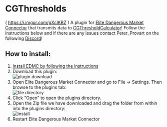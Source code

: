 # CGThresholds
( https://i.imgur.com/gXcIKBZ )
A plugin for [Elite Dangerous Market Connector](https://github.com/Marginal/EDMarketConnector) that transmits data to [CGThresholdCalculator](https://sites.google.com/site/cgtthreshcalc/home)! Follow the instructions below and if there are any issues contact Peter_Provart on the following [Discord](https://discord.gg/7kbduxb)!  
## How to install:  
1. [Install EDMC by following the instructions]( https://github.com/Marginal/EDMarketConnector )  
2. Download this plugin:  
![plugin download](https://i.imgur.com/Cn1Y93D)  
3. Open Elite Dangerous Market Connector and go to File -> Settings. Then browse to the plugins tab:  
![file directory](https://i.gyazo.com/7c4f8bb35ae0c3b9e866d4969e758395.png)  
4. Click "Open" to open the plugins directory.  
5. Open the Zip file we have downloaded and drag the folder from within into the plugins directory:  
![install](https://i.imgur.com/OVKG2BU)  
6. Restart Elite Dangerous Market Connector
